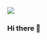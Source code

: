 <img src="https://capsule-render.vercel.app/api?type=waving&color=6FC7E1&height=300&section=header&text=capsule%20render&fontSize=90" />

### Hi there 👋

<!--
**Lee-YongJun/Lee-YongJun** is a ✨ _special_ ✨ repository because its `README.md` (this file) appears on your GitHub profile.

Here are some ideas to get you started:

- 🔭 I’m currently working on ...
- 🌱 I’m currently learning ...
- 👯 I’m looking to collaborate on ...
- 🤔 I’m looking for help with ...
- 💬 Ask me about ...
- 📫 How to reach me: ...
- 😄 Pronouns: ...
- ⚡ Fun fact: ...
-->
